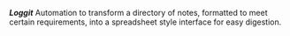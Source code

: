 ***Loggit***
Automation to transform a directory of notes, formatted to meet certain requirements, into a spreadsheet style interface for easy digestion.
